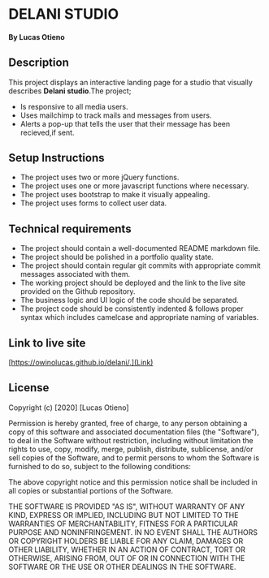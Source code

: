 # DELANI STUDIO
#### By Lucas Otieno
## Description
This project displays an interactive landing page for a studio that visually describes **Delani studio**.The project;
* Is responsive to all media users.
* Uses mailchimp to track mails and messages from users.
* Alerts a pop-up that tells the user that their message has been recieved,if sent.
## Setup Instructions
* The project uses two or more jQuery functions.
* The project uses one or more javascript functions where necessary.
* The project uses bootstrap to make it visually appealing.
* The project uses forms to collect user data.
## Technical requirements
* The project should contain a well-documented README markdown file.
* The project should be polished in a portfolio quality state.
* The project should contain regular git commits with appropriate commit messages associated with them.
* The working project should be deployed and the link to the live site provided on the Github repository.
* The business logic and UI logic of the code should be separated.
* The project code should be consistently indented & follows proper syntax which includes camelcase and appropriate naming of variables.
## Link to live site
[https://owinolucas.github.io/delani/.](Link)
## License

Copyright (c) [2020] [Lucas Otieno]

Permission is hereby granted, free of charge, to any person obtaining a copy
of this software and associated documentation files (the "Software"), to deal
in the Software without restriction, including without limitation the rights
to use, copy, modify, merge, publish, distribute, sublicense, and/or sell
copies of the Software, and to permit persons to whom the Software is
furnished to do so, subject to the following conditions:

The above copyright notice and this permission notice shall be included in all
copies or substantial portions of the Software.

THE SOFTWARE IS PROVIDED "AS IS", WITHOUT WARRANTY OF ANY KIND, EXPRESS OR
IMPLIED, INCLUDING BUT NOT LIMITED TO THE WARRANTIES OF MERCHANTABILITY,
FITNESS FOR A PARTICULAR PURPOSE AND NONINFRINGEMENT. IN NO EVENT SHALL THE
AUTHORS OR COPYRIGHT HOLDERS BE LIABLE FOR ANY CLAIM, DAMAGES OR OTHER
LIABILITY, WHETHER IN AN ACTION OF CONTRACT, TORT OR OTHERWISE, ARISING FROM,
OUT OF OR IN CONNECTION WITH THE SOFTWARE OR THE USE OR OTHER DEALINGS IN THE
SOFTWARE.
